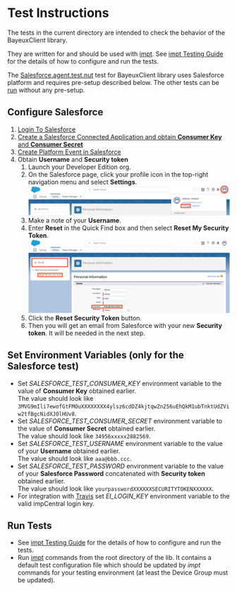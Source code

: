 # Test Instructions

The tests in the current directory are intended to check the behavior of the BayeuxClient library.

They are written for and should be used with [impt](https://github.com/electricimp/imp-central-impt). See [impt Testing Guide](https://github.com/electricimp/imp-central-impt/blob/master/TestingGuide.md) for the details of how to configure and run the tests.

The [Salesforce.agent.test.nut](./Salesforce.agent.test.nut) test for BayeuxClient library uses Salesforce platform and requires pre-setup described below.
The other tests can be [run](#run-tests) without any pre-setup.

## Configure Salesforce

1. [Login To Salesforce](../examples/README.md#login-to-salesforce)
1. [Create a Salesforce Connected Application and obtain **Consumer Key** and **Consumer Secret**](../examples/README.md#create-a-salesforce-connected-application)
1. [Create Platform Event in Salesforce](../examples/README.md#create-platform-event-in-salesforce)
1. Obtain **Username** and **Security token**
    1. Launch your Developer Edition org.
    1. On the Salesforce page, click your profile icon in the top-right navigation menu and select **Settings**.
![Click your profile icon in the top-right navigation menu and select Settings](images/Settings.png "Click your profile icon in the top-right navigation menu and select Settings")
    1. Make a note of your **Username**.
    1. Enter **Reset** in the Quick Find box and then select **Reset My Security Token**.
![Type Reset in the Quick Find box and then select Reset My Security Token](images/ResetToken.png "Type Reset in the Quick Find box and then select Reset My Security Token")
    1. Click the **Reset Security Token** button.
    1. Then you will get an email from Salesforce with your new **Security token**. It will be needed in the next step.

## Set Environment Variables (only for the Salesforce test)

- Set *SALESFORCE_TEST_CONSUMER_KEY* environment variable to the value of **Consumer Key** obtained earlier.\
The value should look like `3MVG9mIli7ewofGtFMOuXXXXXXXX4ylsz6cdDZ4kjtqwZn256uEhQkM1ubTnktUdZViw2tfBgcNidXJOlHUv8`.
- Set *SALESFORCE_TEST_CONSUMER_SECRET* environment variable to the value of **Consumer Secret** obtained earlier.\
The value should look like `34956xxxxx2882569`.
- Set *SALESFORCE_TEST_USERNAME* environment variable to the value of your **Username** obtained earlier.\
The value should look like `aaa@bbb.ccc`.
- Set *SALESFORCE_TEST_PASSWORD* environment variable to the value of your **Salesforce Password** concatenated with **Security token** obtained earlier.\
The value should look like `yourpasswordXXXXXXSECURITYTOKENXXXXXX`.
- For integration with [Travis](https://travis-ci.org) set *EI_LOGIN_KEY* environment variable to the valid impCentral login key.

## Run Tests

- See [impt Testing Guide](https://github.com/electricimp/imp-central-impt/blob/master/TestingGuide.md) for the details of how to configure and run the tests.
- Run [impt](https://github.com/electricimp/imp-central-impt) commands from the root directory of the lib. It contains a default test configuration file which should be updated by *impt* commands for your testing environment (at least the Device Group must be updated).